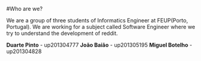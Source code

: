 #Who are we?

We are a group of three students of Informatics Engineer at FEUP(Porto, Portugal). We are working for a subject called Software Engineer where we try to understand the development of reddit.

**Duarte Pinto** - up201304777
**João Baião** - up201305195
**Miguel Botelho** - up201304828